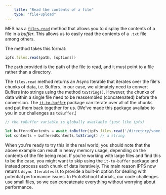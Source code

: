```yaml
---
    title: "Read the contents of a file"
    type: "file-upload"
---
```


MFS has a [`files.read`](https://github.com/ipfs/js-ipfs/blob/master/docs/core-api/FILES.md#filesread) method that allows you to display the contents of a file in a *buffer*. This allows us to easily read the contents of a `.txt` file among others.

The method takes this format:

```js
ipfs.files.read(path, [options])
```

The `path` provided is the path of the file to read, and it must point to a file rather than a directory.

The `files.read` method returns an Async Iterable that iterates over the file's chunks of data, i.e. Buffers. In our case, we ultimately need to convert Buffers into strings using the method `toString()`. However, the chunks of data within a single file need to be reassembled (concatenated) before the conversion. The [`it-to-buffer`](https://www.npmjs.com/package/it-to-buffer) package can iterate over all of the chunks and put them back together for us. (We've made this package availabe to you in our challenges as `toBuffer`.)

```js
// the toBuffer variable is globally available (just like ipfs)

let bufferedContents = await toBuffer(ipfs.files.read('/directory/some-file.txt'))  // a buffer
let contents = bufferedContents.toString() // a string
```

When you're ready to try this in the real world, you should note that the above example can result in heavy memory usage, depending on the contents of the file being read. If you're working with large files and find this to be the case, you might want to skip using the `it-to-buffer` package and instead process each chunk of data iteratively. The main reason IPFS now returns `Async Iterables` is to provide a built-in option for dealing with potential performance issues.
In ProtoSchool tutorials, our code challenges use small files, so we can concatenate everything without worrying about performance.
